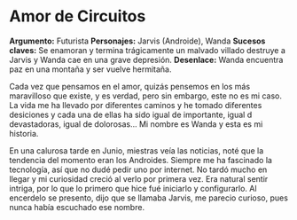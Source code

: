 # Amor de Circuitos

**Argumento:** Futurista
**Personajes:** Jarvis (Androide), Wanda
**Sucesos claves:** Se enamoran y termina trágicamente un malvado villado destruye a Jarvis y Wanda cae en una grave depresión.
**Desenlace:** Wanda encuentra paz en una montaña y ser vuelve hermitaña.

Cada vez que pensamos en el amor, quizás pensemos en los más maravilloso que existe, y es verdad, pero sin embargo, este no es mi caso. La vida me ha llevado por diferentes caminos y he tomado diferentes desiciones y cada una de ellas ha sido igual de importante, igual d devastadoras, igual de dolorosas...
Mi nombre es Wanda y esta es mi historia.

En una calurosa tarde en Junio, miestras veía las noticias, noté que la tendencia del momento eran los Androides. Siempre me ha fascinado la tecnología, así que no dudé pedir uno por internet. No tardó mucho en llegar y mi curiosidad creció al verlo por primera vez. Era natural sentir intriga, por lo que lo primero que hice fué iniciarlo y configurarlo. Al encerdelo se presento, dijo que se llamaba Jarvis, me parecio curioso, pues nunca había escuchado ese nombre.